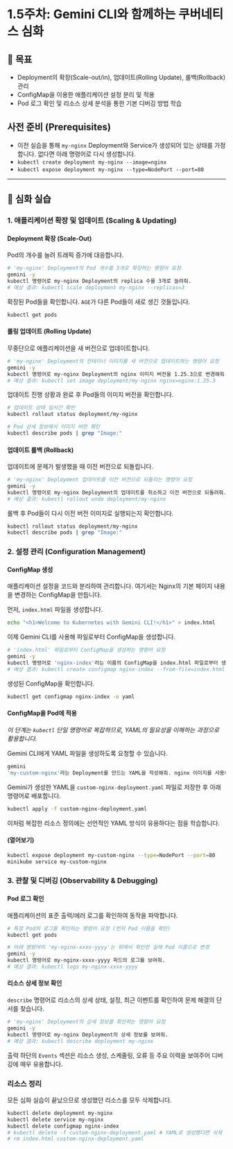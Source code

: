 # 1.5주차: Gemini CLI와 함께하는 쿠버네티스 심화

## 🎯 목표

  - Deployment의 확장(Scale-out/in), 업데이트(Rolling Update), 롤백(Rollback) 관리
  - ConfigMap을 이용한 애플리케이션 설정 분리 및 적용
  - Pod 로그 확인 및 리소스 상세 분석을 통한 기본 디버깅 방법 학습

## 사전 준비 (Prerequisites)

  - 이전 실습을 통해 `my-nginx` Deployment와 Service가 생성되어 있는 상태를 가정합니다. 없다면 아래 명령어로 다시 생성합니다.
  - `kubectl create deployment my-nginx --image=nginx`
  - `kubectl expose deployment my-nginx --type=NodePort --port=80`

-----

## 🚀 심화 실습

### 1\. 애플리케이션 확장 및 업데이트 (Scaling & Updating)

#### Deployment 확장 (Scale-Out)

Pod의 개수를 늘려 트래픽 증가에 대응합니다.

```bash
# 'my-nginx' Deployment의 Pod 개수를 3개로 확장하는 명령어 요청
gemini -y
kubectl 명령어로 my-nginx Deployment의 replica 수를 3개로 늘려줘.
# 예상 결과: kubectl scale deployment my-nginx --replicas=3
```

확장된 Pod들을 확인합니다. `AGE`가 다른 Pod들이 새로 생긴 것들입니다.

```bash
kubectl get pods
```

#### 롤링 업데이트 (Rolling Update)

무중단으로 애플리케이션을 새 버전으로 업데이트합니다.

```bash
# 'my-nginx' Deployment의 컨테이너 이미지를 새 버전으로 업데이트하는 명령어 요청
gemini -y
kubectl 명령어로 my-nginx Deployment의 nginx 이미지 버전을 1.25.3으로 변경해줘.
# 예상 결과: kubectl set image deployment/my-nginx nginx=nginx:1.25.3
```

업데이트 진행 상황과 완료 후 Pod들의 이미지 버전을 확인합니다.

```bash
# 업데이트 상태 실시간 확인
kubectl rollout status deployment/my-nginx

# Pod 상세 정보에서 이미지 버전 확인
kubectl describe pods | grep "Image:"
```

#### 업데이트 롤백 (Rollback)

업데이트에 문제가 발생했을 때 이전 버전으로 되돌립니다.

```bash
# 'my-nginx' Deployment 업데이트를 이전 버전으로 되돌리는 명령어 요청
gemini -y
kubectl 명령어로 my-nginx Deployment의 업데이트를 취소하고 이전 버전으로 되돌려줘.
# 예상 결과: kubectl rollout undo deployment/my-nginx
```

롤백 후 Pod들이 다시 이전 버전 이미지로 실행되는지 확인합니다.

```bash
kubectl rollout status deployment/my-nginx
kubectl describe pods | grep "Image:"
```

### 2\. 설정 관리 (Configuration Management)

#### ConfigMap 생성

애플리케이션 설정을 코드와 분리하여 관리합니다. 여기서는 Nginx의 기본 페이지 내용을 변경하는 ConfigMap을 만듭니다.

먼저, `index.html` 파일을 생성합니다.

```bash
echo "<h1>Welcome to Kubernetes with Gemini CLI!</h1>" > index.html
```

이제 Gemini CLI를 사용해 파일로부터 ConfigMap을 생성합니다.

```bash
# 'index.html' 파일로부터 ConfigMap을 생성하는 명령어 요청
gemini -y
kubectl 명령어로 'nginx-index'라는 이름의 ConfigMap을 index.html 파일로부터 생성해줘.
# 예상 결과: kubectl create configmap nginx-index --from-file=index.html
```

생성된 ConfigMap을 확인합니다.

```bash
kubectl get configmap nginx-index -o yaml
```

#### ConfigMap을 Pod에 적용

*이 단계는 `kubectl` 단일 명령어로 복잡하므로, YAML의 필요성을 이해하는 과정으로 활용합니다.*

Gemini CLI에게 YAML 파일을 생성하도록 요청할 수 있습니다.

```bash
gemini
'my-custom-nginx'라는 Deployment를 만드는 YAML을 작성해줘. nginx 이미지를 사용하고, 'nginx-index' ConfigMap을 '/usr/share/nginx/html' 경로에 볼륨으로 마운트해야 해.
```

Gemini가 생성한 YAML을 `custom-nginx-deployment.yaml` 파일로 저장한 후 아래 명령어로 배포합니다.

```bash
kubectl apply -f custom-nginx-deployment.yaml
```

이처럼 복잡한 리소스 정의에는 선언적인 YAML 방식이 유용하다는 점을 학습합니다.


#### (열어보기)
```bash
kubectl expose deployment my-custom-nginx --type=NodePort --port=80
minikube service my-custom-nginx
```

### 3\. 관찰 및 디버깅 (Observability & Debugging)

#### Pod 로그 확인

애플리케이션의 표준 출력/에러 로그를 확인하여 동작을 파악합니다.

```bash
# 특정 Pod의 로그를 확인하는 명령어 요청 (먼저 Pod 이름을 확인)
kubectl get pods

# 아래 명령어의 'my-nginx-xxxx-yyyy'는 위에서 확인한 실제 Pod 이름으로 변경
gemini -y
kubectl 명령어로 my-nginx-xxxx-yyyy 파드의 로그를 보여줘.
# 예상 결과: kubectl logs my-nginx-xxxx-yyyy
```

#### 리소스 상세 정보 확인

`describe` 명령어로 리소스의 상세 상태, 설정, 최근 이벤트를 확인하여 문제 해결의 단서를 찾습니다.

```bash
# 'my-nginx' Deployment의 상세 정보를 확인하는 명령어 요청
gemini -y
kubectl 명령어로 my-nginx Deployment의 상세 정보를 보여줘.
# 예상 결과: kubectl describe deployment my-nginx
```

출력 하단의 `Events` 섹션은 리소스 생성, 스케줄링, 오류 등 주요 이력을 보여주어 디버깅에 매우 유용합니다.

### 리소스 정리

모든 심화 실습이 끝났으므로 생성했던 리소스를 모두 삭제합니다.

```bash
kubectl delete deployment my-nginx
kubectl delete service my-nginx
kubectl delete configmap nginx-index
# kubectl delete -f custom-nginx-deployment.yaml # YAML로 생성했다면 삭제
# rm index.html custom-nginx-deployment.yaml
```